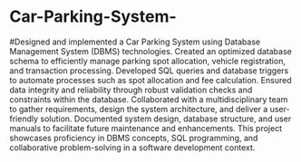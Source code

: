 # Car-Parking-System-
#Designed and implemented a Car Parking System using Database Management System (DBMS) technologies.
Created an optimized database schema to efficiently manage parking spot allocation, vehicle registration, and transaction processing.
Developed SQL queries and database triggers to automate processes such as spot allocation and fee calculation.
Ensured data integrity and reliability through robust validation checks and constraints within the database.
Collaborated with a multidisciplinary team to gather requirements, design the system architecture, and deliver a user-friendly solution.
Documented system design, database structure, and user manuals to facilitate future maintenance and enhancements.
This project showcases proficiency in DBMS concepts, SQL programming, and collaborative problem-solving in a software development context.
